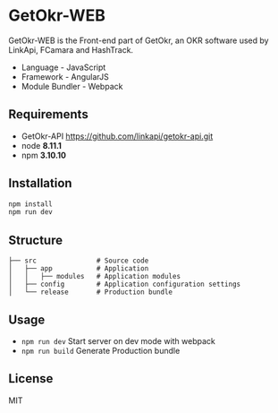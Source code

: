 # GetOkr-WEB

GetOkr-WEB is the Front-end part of GetOkr, an OKR software used by LinkApi, FCamara and HashTrack.

* Language - JavaScript
* Framework - AngularJS
* Module Bundler - Webpack

## Requirements
* GetOkr-API https://github.com/linkapi/getokr-api.git
* node __8.11.1__
* npm __3.10.10__

## Installation
```bash
npm install
npm run dev
```

## Structure
```
├── src               # Source code
│   ├── app           # Application
│   │   ├── modules   # Application modules
│   ├── config        # Application configuration settings
│   └── release       # Production bundle
```

## Usage
* `npm run dev`  Start server on dev mode with webpack
* `npm run build` Generate Production bundle

## License
MIT
